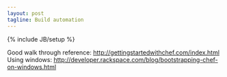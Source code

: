 ```yaml
---
layout: post
tagline: Build automation
---
```

{% include JB/setup %}

Good walk through reference: <http://gettingstartedwithchef.com/index.html>
Using windows: <http://developer.rackspace.com/blog/bootstrapping-chef-on-windows.html>
